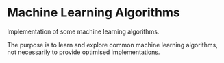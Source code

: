 # Machine Learning Algorithms
Implementation of some machine learning algorithms. 

The purpose is to learn and explore common machine learning algorithms, not necessarily to provide optimised implementations. 
